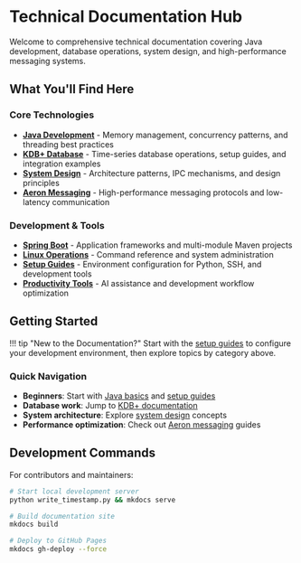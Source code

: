 # Technical Documentation Hub

Welcome to comprehensive technical documentation covering Java development, database operations, system design, and high-performance messaging systems.

## What You'll Find Here

### Core Technologies
- **[Java Development](/java/)** - Memory management, concurrency patterns, and threading best practices
- **[KDB+ Database](/kdb/)** - Time-series database operations, setup guides, and integration examples  
- **[System Design](/system_design/)** - Architecture patterns, IPC mechanisms, and design principles
- **[Aeron Messaging](/aeron/)** - High-performance messaging protocols and low-latency communication

### Development & Tools
- **[Spring Boot](/spring-boot/)** - Application frameworks and multi-module Maven projects
- **[Linux Operations](/linux/)** - Command reference and system administration
- **[Setup Guides](/setup/)** - Environment configuration for Python, SSH, and development tools
- **[Productivity Tools](/ai-tools/)** - AI assistance and development workflow optimization

## Getting Started

!!! tip "New to the Documentation?"
    Start with the [setup guides](/setup/) to configure your development environment, then explore topics by category above.

### Quick Navigation
- **Beginners**: Start with [Java basics](/java/) and [setup guides](/setup/)
- **Database work**: Jump to [KDB+ documentation](/kdb/) 
- **System architecture**: Explore [system design](/system_design/) concepts
- **Performance optimization**: Check out [Aeron messaging](/aeron/) guides

## Development Commands

For contributors and maintainers:

```bash
# Start local development server
python write_timestamp.py && mkdocs serve

# Build documentation site  
mkdocs build

# Deploy to GitHub Pages
mkdocs gh-deploy --force
``` 